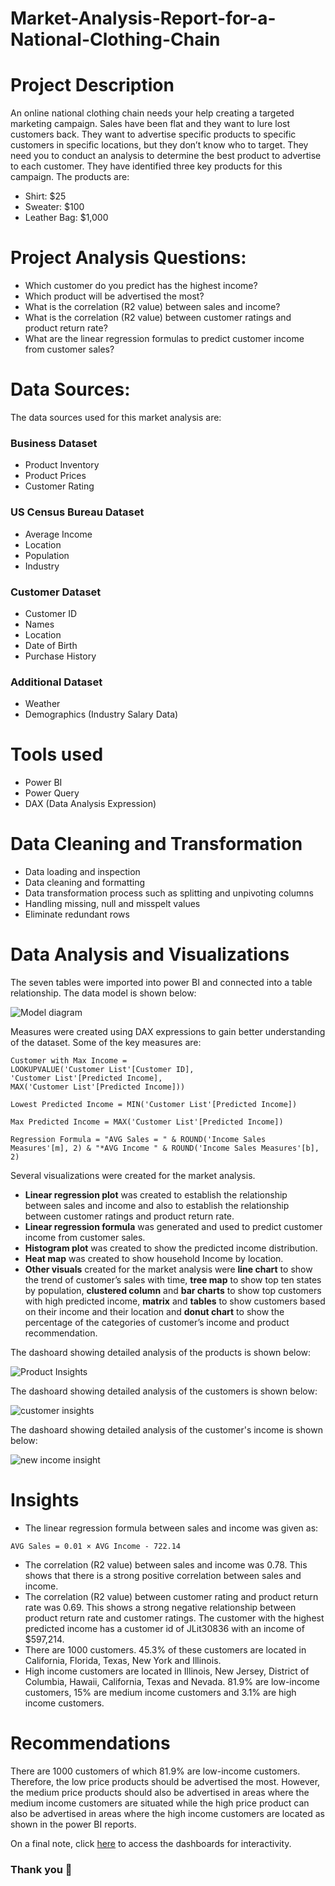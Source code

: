 # Market-Analysis-Report-for-a-National-Clothing-Chain
# Project Description
An online national clothing chain needs your help creating a targeted marketing campaign. Sales have been flat and they want to lure lost customers back. They want to advertise specific products to specific customers in specific locations, but they don’t know who to target. They need you to conduct an analysis to determine the best product to advertise to each customer. They have identified three key products for this campaign. The products are:
- Shirt: $25
- Sweater: $100
- Leather Bag: $1,000
# Project Analysis Questions:
- Which customer do you predict has the highest income?
- Which product will be advertised the most?
- What is the correlation (R2 value) between sales and income?
- What is the correlation (R2 value) between customer ratings and product return rate?
- What are the linear regression formulas to predict customer income from customer sales?
# Data Sources:
The data sources used for this market analysis are:
### Business Dataset
- Product Inventory
- Product Prices
- Customer Rating
### US Census Bureau Dataset
- Average Income
- Location
- Population
- Industry
### Customer Dataset
- Customer ID
- Names
- Location
- Date of Birth
- Purchase History
### Additional Dataset
- Weather
- Demographics (Industry Salary Data)
# Tools used
- Power BI
- Power Query
- DAX (Data Analysis Expression)
# Data Cleaning and Transformation
- Data loading and inspection
- Data cleaning and formatting
- Data transformation process such as splitting and unpivoting columns
- Handling missing, null and misspelt values
- Eliminate redundant rows
# Data Analysis and Visualizations
The seven tables were imported into power BI and connected into a table relationship. The data model is shown below:

![Model diagram](https://github.com/DannyRukks/Market-Analysis-Report-for-a-National-Clothing-Chain/assets/97890440/817f5d54-0e0e-4c1a-8359-d82c7f42a974)

Measures were created using DAX expressions to gain better understanding of the dataset. Some of the key measures are:
```
Customer with Max Income = 
LOOKUPVALUE('Customer List'[Customer ID],
'Customer List'[Predicted Income],
MAX('Customer List'[Predicted Income]))
```
```
Lowest Predicted Income = MIN('Customer List'[Predicted Income])
```
```
Max Predicted Income = MAX('Customer List'[Predicted Income])
```
```
Regression Formula = "AVG Sales = " & ROUND('Income Sales Measures'[m], 2) & "*AVG Income " & ROUND('Income Sales Measures'[b], 2)
```
Several visualizations were created for the market analysis.
- **Linear regression plot** was created to establish the relationship between sales and income and also to establish the relationship between customer ratings and product return rate.
- **Linear regression formula** was generated and used to predict customer income from customer sales.
- **Histogram plot** was created to show the predicted income distribution.
- **Heat map** was created to show household Income by location.
- **Other visuals** created for the market analysis were **line chart** to show the trend of customer’s sales with time, **tree map** to show top ten states by population, **clustered column** and **bar charts** to show top customers with high predicted income, **matrix** and **tables** to show customers based on their income and their location and **donut chart** to show the percentage of the categories of customer’s income and product recommendation.

The dashoard showing detailed analysis of the products is shown below:

![Product Insights](https://github.com/DannyRukks/Market-Analysis-Report-for-a-National-Clothing-Chain/assets/97890440/681d4a32-6f18-4edb-a0db-ef03fdb6dbfa)

The dashoard showing detailed analysis of the customers is shown below:

![customer insights](https://github.com/DannyRukks/Market-Analysis-Report-for-a-National-Clothing-Chain/assets/97890440/68fa5781-5117-40d7-9a5b-39d5b3ed3d35)

The dashoard showing detailed analysis of the customer's income is shown below:

![new income insight](https://github.com/DannyRukks/Market-Analysis-Report-for-a-National-Clothing-Chain/assets/97890440/34051994-bf0e-48ea-b47d-8d971cd2a1b6)

# Insights
- The linear regression formula between sales and income was given as:
```
AVG Sales = 0.01 × AVG Income - 722.14
```
- The correlation (R2 value) between sales and income was 0.78. This shows that there is a strong positive correlation between sales and income. 
- The correlation (R2 value) between customer rating and product return rate was 0.69. This shows a strong negative relationship between product return rate and customer ratings. The customer with the highest predicted income has a customer id of JLit30836 with an income of $597,214. 
- There are 1000 customers. 45.3% of these customers are located in California, Florida, Texas, New York and Illinois. 
- High income customers are located in Illinois, New Jersey, District of Columbia, Hawaii, California, Texas and Nevada. 81.9% are low-income customers, 15% are medium income customers and 3.1% are high income customers. 
# Recommendations
There are 1000 customers of which 81.9% are low-income customers. Therefore, the low price products should be advertised the most. However, the medium price products should
also be advertised in areas where the medium income customers are situated while the high price product can also be advertised in areas where the high income customers are located
as shown in the power BI reports.

On a final note, click [here](https://app.powerbi.com/links/2oS20Stt9G?ctid=96c3451c-0db8-4f19-88af-5cb06c0a43fe&pbi_source=linkShare) to access the dashboards for interactivity.

### Thank you 🤝



